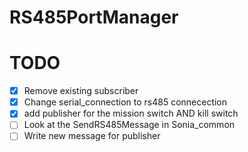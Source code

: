 # RS485PortManager


# TODO

- [x] Remove existing subscriber
- [x] Change serial_connection to rs485 connecection
- [X] add publisher for the mission switch AND kill switch
- [ ] Look at the SendRS485Message in Sonia_common
- [ ] Write new message for publisher

